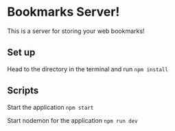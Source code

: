 # Bookmarks Server!

This is a server for storing your web bookmarks!

## Set up

Head to the directory in the terminal and run `npm install`

## Scripts

Start the application `npm start`

Start nodemon for the application `npm run dev`
